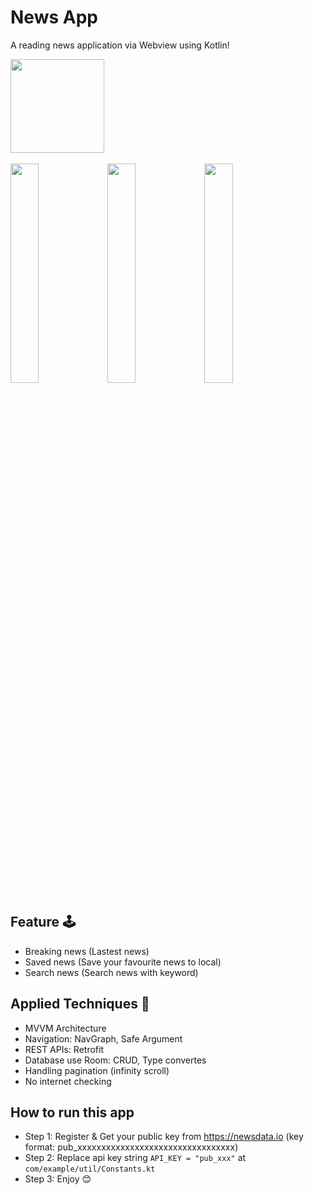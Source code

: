 # News App
A reading news application via Webview using Kotlin!

<image src="https://github.com/user-attachments/assets/2c253d0a-c208-4f89-bf2c-7eddc587f205" width=150 height=150/>
</br>
</br>

<image src="https://github.com/user-attachments/assets/30809c1e-232a-4911-8bc0-aaeacd1782ef" width=30%>
<image src="https://github.com/user-attachments/assets/f3601bda-b7de-4828-9ada-77fe27ec10c2" width=30%>
<image src="https://github.com/user-attachments/assets/a7563bef-8cf6-4e2b-afa5-49282b5861af" width=30%>


## Feature 🕹️
- Breaking news (Lastest news)
- Saved news (Save your favourite news to local)
- Search news (Search news with keyword)

## Applied Techniques  📝
- MVVM Architecture
- Navigation: NavGraph, Safe Argument
- REST APIs: Retrofit
- Database use Room: CRUD, Type convertes
- Handling pagination (infinity scroll)
- No internet checking
 ## How to run this app

  - Step 1: Register & Get your public key from https://newsdata.io (key format: pub_xxxxxxxxxxxxxxxxxxxxxxxxxxxxxxxxx)
  - Step 2: Replace api key string ```API_KEY = "pub_xxx"``` at ```com/example/util/Constants.kt```
  - Step 3: Enjoy 😊
